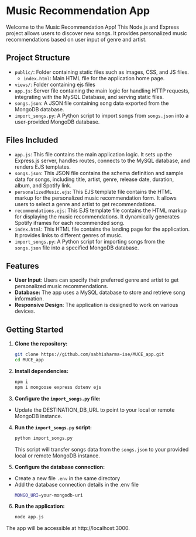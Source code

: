 # Music Recommendation App

Welcome to the Music Recommendation App! This Node.js and Express project allows users to discover new songs. It provides personalized music recommendations based on user input of genre and artist.

## Project Structure

- `public/`: Folder containing static files such as images, CSS, and JS files.
    - `index.html`: Main HTML file for the application home page.
- `views/`: Folder containing ejs files
- `app.js`: Server file containing the main logic for handling HTTP requests, integrating with the MySQL Database, and serving static files.
- `songs.json`: A JSON file containing song data exported from the MongoDB database.
- `import_songs.py`: A Python script to import songs from `songs.json` into a user-provided MongoDB database.

## Files Included

- `app.js`: This file contains the main application logic. It sets up the Express.js server, handles routes, connects to the MySQL database, and renders EJS templates.
- `songs.json`: This JSON file contains the schema definition and sample data for songs, including title, artist, genre, release date, duration, album, and Spotify link.
- `personalizedMusic.ejs`: This EJS template file contains the HTML markup for the personalized music recommendation form. It allows users to select a genre and artist to get recommendations.
- `recommendations.ejs`: This EJS template file contains the HTML markup for displaying the music recommendations. It dynamically generates Spotify iframes for each recommended song.
- `index.html`: This HTML file contains the landing page for the application. It provides links to different genres of music.
- `import_songs.py`: A Python script for importing songs from the `songs.json` file into a specified MongoDB database.

## Features

- **User Input**: Users can specify their preferred genre and artist to get personalized music recommendations.
- **Database:** The app uses a MySQL database to store and retrieve song information.
- **Responsive Design**: The application is designed to work on various devices.

## Getting Started

1. **Clone the repository:**
   ```bash
   git clone https://github.com/sabhisharma-ise/MUCE_app.git 
   cd MUCE_app
   ```

2. **Install dependencies:**

    ```bash
    npm i
    npm i mongoose express dotenv ejs
    ```

3. **Configure the `import_songs.py` file:**

- Update the DESTINATION_DB_URL to point to your local or remote MongoDB instance.

4. **Run the `import_songs.py` script:**

    ```bash
    python import_songs.py
    ```
    This script will transfer songs data from the `songs.json` to your provided local or remote MongoDB instance.

5. **Configure the database connection:**

- Create a new file `.env` in the same directory
- Add the database connection details in the .env file
    ```bash
    MONGO_URI=your-mongodb-uri
    ```

6. **Run the application:**

    ```bash
    node app.js
    ```

The app will be accessible at http://localhost:3000.

